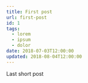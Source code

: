 ```yaml
---
title: First post
url: first-post
id: 1
tags:
  - lorem
  - ipsum
  - dolor
date: 2018-07-03T12:00:00
updated: 2018-08-04T12:00:00
---
```


Last short post
